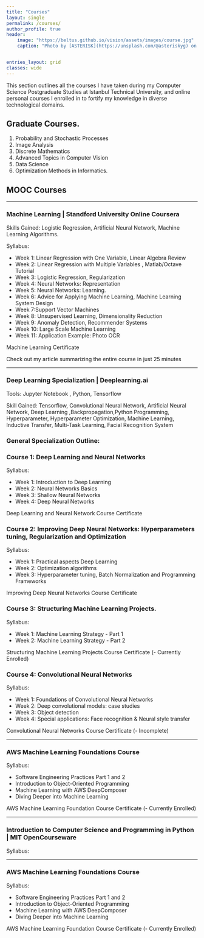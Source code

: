 ```yaml
---
title: "Courses"
layout: single
permalink: /courses/
author_profile: true
header:
    image: "https://beltus.github.io/vision/assets/images/course.jpg"
    caption: "Photo by [ASTERISK](https://unsplash.com/@asteriskyg) on [Unsplash](https://unsplash.com)"


entries_layout: grid
classes: wide
---
```


This section outlines all the courses I have taken during my Computer Science Postgraduate Studies at Istanbul Technical University, and online personal courses I enrolled in to fortify my knowledge in diverse technological domains.

## Graduate Courses.
1. Probability and Stochastic Processes
2. Image Analysis
3. Discrete Mathematics
4. Advanced Topics in Computer Vision
5. Data Science
6. Optimization Methods in Informatics.

## MOOC Courses
---------------------------------------------------------------------

### <a name="Machine-Learning"></a>Machine Learning | Standford University Online Coursera

Skills Gained: Logistic Regression, Artificial Neural Network, Machine Learning Algorithms.

Syllabus: [<i class="fas fa-paperclip"></i>](https://www.coursera.org/learn/machine-learning)
* Week 1:  Linear Regression with One Variable, Linear Algebra Review
* Week 2: Linear Regression with Multiple Variables , Matlab/Octave Tutorial
* Week 3: Logistic Regression, Regularization
* Week 4: Neural Networks: Representation
* Week 5: Neural Networks: Learning.
* Week 6: Advice for Applying Machine Learning, Machine Learning System Design
* Week 7:Support Vector Machines
* Week 8: Unsupervised Learning, Dimensionality Reduction
* Week 9: Anomaly Detection, Recommender Systems
* Week 10: Large Scale Machine Learning
* Week 11: Application Example: Photo OCR

 Machine Learning Certificate [<i class="fas fa-link" aria-hidden="true"></i>](https://www.coursera.org/account/accomplishments/records/K9PRW5SB5PFC)

 Check out my article summarizing the entire course in just 25 minutes [<i class="fas fa-link" aria-hidden="true"></i>](https://medium.com/towards-artificial-intelligence/an-end-to-end-comprehensive-summary-of-machine-learning-df30fa149c94)

 ----------------------------------------------------------------------------------------


### <a name="Deep-Learning-Specialization"></a>Deep Learning Specialization | Deeplearning.ai

Tools: Jupyter Notebook , Python, Tensorflow

Skill Gained: Tensorflow, Convolutional Neural Network, Artificial Neural Network, Deep Learning
,Backpropagation,Python Programming, Hyperparameter, Hyperparameter Optimization, Machine Learning, Inductive Transfer, Multi-Task Learning, Facial Recognition System

### General Specialization Outline: [<i class="fas fa-paperclip"></i>](https://www.coursera.org/specializations/deep-learning)

### Course 1: Deep Learning and Neural Networks[<i class="fas fa-link" aria-hidden="true"></i>](https://www.coursera.org/learn/neural-networks-deep-learning?specialization=deep-learning)

 Syllabus: [<i class="fas fa-paperclip"></i>](https://www.coursera.org/learn/neural-networks-deep-learning?specialization=deep-learning)

 * Week 1:  Introduction to Deep Learning
 * Week 2: Neural Networks Basics
 * Week 3: Shallow Neural Networks
 * Week 4: Deep Neural Networks

 Deep Learning and Neural Network Course Certificate [<i class="fas fa-link" aria-hidden="true"></i>](https://www.coursera.org/account/accomplishments/records/DH9P9C7M8A8P)



### Course 2: Improving Deep Neural Networks: Hyperparameters tuning, Regularization and Optimization[<i class="fas fa-link" aria-hidden="true"></i>](https://www.coursera.org/learn/deep-neural-network?specialization=deep-learning)

 Syllabus: [<i class="fas fa-paperclip"></i>](https://www.coursera.org/learn/deep-neural-network?specialization=deep-learning)

 * Week 1:  Practical aspects Deep Learning
 * Week 2: Optimization algorithms
 * Week 3: Hyperparameter tuning, Batch Normalization and Programming Frameworks

Improving Deep Neural Networks Course Certificate [<i class="fas fa-link" aria-hidden="true"></i>](https://www.coursera.org/account/accomplishments/records/8HA7P38D8JQQ)

### Course 3: Structuring Machine Learning Projects.[<i class="fas fa-link" aria-hidden="true"></i>](https://www.coursera.org/learn/machine-learning-projects?specialization=deep-learning)

  Syllabus: [<i class="fas fa-paperclip"></i>](https://www.coursera.org/learn/machine-learning-projects?specialization=deep-learning)

  * Week 1:  Machine Learning Strategy - Part 1
  * Week 2: Machine Learning Strategy - Part 2

  Structuring Machine Learning Projects Course Certificate (- Currently Enrolled) [<i class="fas fa-link" aria-hidden="true"></i>]()

### Course 4: Convolutional Neural Networks[<i class="fas fa-link" aria-hidden="true"></i>](https://www.coursera.org/learn/convolutional-neural-networks?specialization=deep-learning)

Syllabus: [<i class="fas fa-paperclip"></i>](https://www.coursera.org/learn/convolutional-neural-networks?specialization=deep-learning)

  * Week 1:  Foundations of Convolutional Neural Networks
  * Week 2: Deep convolutional models: case studies
  * Week 3: Object detection
  * Week 4: Special applications: Face recognition & Neural style transfer

Convolutional Neural Networks Course Certificate (- Incomplete) [<i class="fas fa-link" aria-hidden="true"></i>]()

----------------------------------------------------------------------------------



### <a name="AWS-Machine-Learning"></a>AWS Machine Learning Foundations Course[<i class="fas fa-link" aria-hidden="true"></i>](https://www.udacity.com/)

Syllabus: [<i class="fas fa-paperclip"></i>](https://www.coursera.org/learn/convolutional-neural-networks?specialization=deep-learning)

  * Software Engineering Practices Part 1 and 2
  * Introduction to Object-Oriented Programming
  * Machine Learning with AWS DeepComposer
  * Diving Deeper into Machine Learning

AWS Machine Learning Foundation Course Certificate (- Currently Enrolled) [<i class="fas fa-link" aria-hidden="true"></i>]()



------------------------------------------------------------------------------------------

### <a name="Machine-Learning"></a>Introduction to Computer Science and Programming in Python | MIT OpenCourseware

Syllabus: [<i class="fas fa-paperclip"></i>](https://ocw.mit.edu/courses/electrical-engineering-and-computer-science/6-0001-introduction-to-computer-science-and-programming-in-python-fall-2016/syllabus/)

------------------------------------------------------------------------------------------



### <a name="AWS-Machine-Learning"></a>AWS Machine Learning Foundations Course[<i class="fas fa-link" aria-hidden="true"></i>](https://www.udacity.com/)

Syllabus: [<i class="fas fa-paperclip"></i>](https://www.coursera.org/learn/convolutional-neural-networks?specialization=deep-learning)

  * Software Engineering Practices Part 1 and 2
  * Introduction to Object-Oriented Programming
  * Machine Learning with AWS DeepComposer
  * Diving Deeper into Machine Learning

AWS Machine Learning Foundation Course Certificate (- Currently Enrolled) [<i class="fas fa-link" aria-hidden="true"></i>]()
